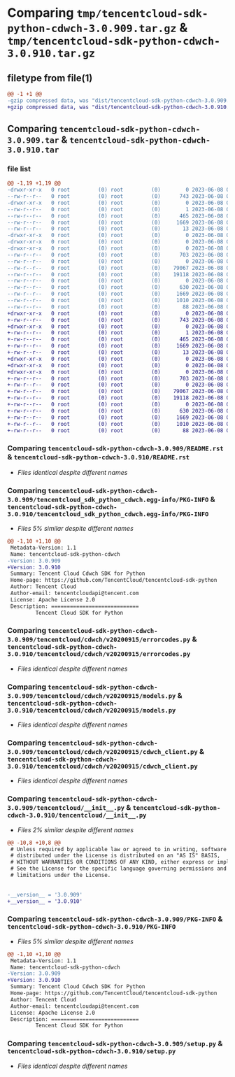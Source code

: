 # Comparing `tmp/tencentcloud-sdk-python-cdwch-3.0.909.tar.gz` & `tmp/tencentcloud-sdk-python-cdwch-3.0.910.tar.gz`

## filetype from file(1)

```diff
@@ -1 +1 @@
-gzip compressed data, was "dist/tencentcloud-sdk-python-cdwch-3.0.909.tar", last modified: Thu Jun  8 00:20:04 2023, max compression
+gzip compressed data, was "dist/tencentcloud-sdk-python-cdwch-3.0.910.tar", last modified: Thu Jun  8 09:05:27 2023, max compression
```

## Comparing `tencentcloud-sdk-python-cdwch-3.0.909.tar` & `tencentcloud-sdk-python-cdwch-3.0.910.tar`

### file list

```diff
@@ -1,19 +1,19 @@
-drwxr-xr-x   0 root         (0) root         (0)        0 2023-06-08 00:20:04.000000 tencentcloud-sdk-python-cdwch-3.0.909/
--rw-r--r--   0 root         (0) root         (0)      743 2023-06-08 00:20:04.000000 tencentcloud-sdk-python-cdwch-3.0.909/README.rst
-drwxr-xr-x   0 root         (0) root         (0)        0 2023-06-08 00:20:04.000000 tencentcloud-sdk-python-cdwch-3.0.909/tencentcloud_sdk_python_cdwch.egg-info/
--rw-r--r--   0 root         (0) root         (0)        1 2023-06-08 00:20:04.000000 tencentcloud-sdk-python-cdwch-3.0.909/tencentcloud_sdk_python_cdwch.egg-info/dependency_links.txt
--rw-r--r--   0 root         (0) root         (0)      465 2023-06-08 00:20:04.000000 tencentcloud-sdk-python-cdwch-3.0.909/tencentcloud_sdk_python_cdwch.egg-info/SOURCES.txt
--rw-r--r--   0 root         (0) root         (0)     1669 2023-06-08 00:20:04.000000 tencentcloud-sdk-python-cdwch-3.0.909/tencentcloud_sdk_python_cdwch.egg-info/PKG-INFO
--rw-r--r--   0 root         (0) root         (0)       13 2023-06-08 00:20:04.000000 tencentcloud-sdk-python-cdwch-3.0.909/tencentcloud_sdk_python_cdwch.egg-info/top_level.txt
-drwxr-xr-x   0 root         (0) root         (0)        0 2023-06-08 00:20:04.000000 tencentcloud-sdk-python-cdwch-3.0.909/tencentcloud/
-drwxr-xr-x   0 root         (0) root         (0)        0 2023-06-08 00:20:04.000000 tencentcloud-sdk-python-cdwch-3.0.909/tencentcloud/cdwch/
-drwxr-xr-x   0 root         (0) root         (0)        0 2023-06-08 00:20:04.000000 tencentcloud-sdk-python-cdwch-3.0.909/tencentcloud/cdwch/v20200915/
--rw-r--r--   0 root         (0) root         (0)      703 2023-06-08 00:20:04.000000 tencentcloud-sdk-python-cdwch-3.0.909/tencentcloud/cdwch/v20200915/errorcodes.py
--rw-r--r--   0 root         (0) root         (0)        0 2023-06-08 00:20:04.000000 tencentcloud-sdk-python-cdwch-3.0.909/tencentcloud/cdwch/v20200915/__init__.py
--rw-r--r--   0 root         (0) root         (0)    79067 2023-06-08 00:20:04.000000 tencentcloud-sdk-python-cdwch-3.0.909/tencentcloud/cdwch/v20200915/models.py
--rw-r--r--   0 root         (0) root         (0)    19118 2023-06-08 00:20:04.000000 tencentcloud-sdk-python-cdwch-3.0.909/tencentcloud/cdwch/v20200915/cdwch_client.py
--rw-r--r--   0 root         (0) root         (0)        0 2023-06-08 00:20:04.000000 tencentcloud-sdk-python-cdwch-3.0.909/tencentcloud/cdwch/__init__.py
--rw-r--r--   0 root         (0) root         (0)      630 2023-06-08 00:20:04.000000 tencentcloud-sdk-python-cdwch-3.0.909/tencentcloud/__init__.py
--rw-r--r--   0 root         (0) root         (0)     1669 2023-06-08 00:20:04.000000 tencentcloud-sdk-python-cdwch-3.0.909/PKG-INFO
--rw-r--r--   0 root         (0) root         (0)     1010 2023-06-08 00:20:04.000000 tencentcloud-sdk-python-cdwch-3.0.909/setup.py
--rw-r--r--   0 root         (0) root         (0)       88 2023-06-08 00:20:04.000000 tencentcloud-sdk-python-cdwch-3.0.909/setup.cfg
+drwxr-xr-x   0 root         (0) root         (0)        0 2023-06-08 09:05:27.000000 tencentcloud-sdk-python-cdwch-3.0.910/
+-rw-r--r--   0 root         (0) root         (0)      743 2023-06-08 09:05:26.000000 tencentcloud-sdk-python-cdwch-3.0.910/README.rst
+drwxr-xr-x   0 root         (0) root         (0)        0 2023-06-08 09:05:27.000000 tencentcloud-sdk-python-cdwch-3.0.910/tencentcloud_sdk_python_cdwch.egg-info/
+-rw-r--r--   0 root         (0) root         (0)        1 2023-06-08 09:05:27.000000 tencentcloud-sdk-python-cdwch-3.0.910/tencentcloud_sdk_python_cdwch.egg-info/dependency_links.txt
+-rw-r--r--   0 root         (0) root         (0)      465 2023-06-08 09:05:27.000000 tencentcloud-sdk-python-cdwch-3.0.910/tencentcloud_sdk_python_cdwch.egg-info/SOURCES.txt
+-rw-r--r--   0 root         (0) root         (0)     1669 2023-06-08 09:05:27.000000 tencentcloud-sdk-python-cdwch-3.0.910/tencentcloud_sdk_python_cdwch.egg-info/PKG-INFO
+-rw-r--r--   0 root         (0) root         (0)       13 2023-06-08 09:05:27.000000 tencentcloud-sdk-python-cdwch-3.0.910/tencentcloud_sdk_python_cdwch.egg-info/top_level.txt
+drwxr-xr-x   0 root         (0) root         (0)        0 2023-06-08 09:05:27.000000 tencentcloud-sdk-python-cdwch-3.0.910/tencentcloud/
+drwxr-xr-x   0 root         (0) root         (0)        0 2023-06-08 09:05:27.000000 tencentcloud-sdk-python-cdwch-3.0.910/tencentcloud/cdwch/
+drwxr-xr-x   0 root         (0) root         (0)        0 2023-06-08 09:05:27.000000 tencentcloud-sdk-python-cdwch-3.0.910/tencentcloud/cdwch/v20200915/
+-rw-r--r--   0 root         (0) root         (0)      703 2023-06-08 09:05:26.000000 tencentcloud-sdk-python-cdwch-3.0.910/tencentcloud/cdwch/v20200915/errorcodes.py
+-rw-r--r--   0 root         (0) root         (0)        0 2023-06-08 09:05:26.000000 tencentcloud-sdk-python-cdwch-3.0.910/tencentcloud/cdwch/v20200915/__init__.py
+-rw-r--r--   0 root         (0) root         (0)    79067 2023-06-08 09:05:26.000000 tencentcloud-sdk-python-cdwch-3.0.910/tencentcloud/cdwch/v20200915/models.py
+-rw-r--r--   0 root         (0) root         (0)    19118 2023-06-08 09:05:26.000000 tencentcloud-sdk-python-cdwch-3.0.910/tencentcloud/cdwch/v20200915/cdwch_client.py
+-rw-r--r--   0 root         (0) root         (0)        0 2023-06-08 09:05:26.000000 tencentcloud-sdk-python-cdwch-3.0.910/tencentcloud/cdwch/__init__.py
+-rw-r--r--   0 root         (0) root         (0)      630 2023-06-08 09:05:26.000000 tencentcloud-sdk-python-cdwch-3.0.910/tencentcloud/__init__.py
+-rw-r--r--   0 root         (0) root         (0)     1669 2023-06-08 09:05:27.000000 tencentcloud-sdk-python-cdwch-3.0.910/PKG-INFO
+-rw-r--r--   0 root         (0) root         (0)     1010 2023-06-08 09:05:26.000000 tencentcloud-sdk-python-cdwch-3.0.910/setup.py
+-rw-r--r--   0 root         (0) root         (0)       88 2023-06-08 09:05:27.000000 tencentcloud-sdk-python-cdwch-3.0.910/setup.cfg
```

### Comparing `tencentcloud-sdk-python-cdwch-3.0.909/README.rst` & `tencentcloud-sdk-python-cdwch-3.0.910/README.rst`

 * *Files identical despite different names*

### Comparing `tencentcloud-sdk-python-cdwch-3.0.909/tencentcloud_sdk_python_cdwch.egg-info/PKG-INFO` & `tencentcloud-sdk-python-cdwch-3.0.910/tencentcloud_sdk_python_cdwch.egg-info/PKG-INFO`

 * *Files 5% similar despite different names*

```diff
@@ -1,10 +1,10 @@
 Metadata-Version: 1.1
 Name: tencentcloud-sdk-python-cdwch
-Version: 3.0.909
+Version: 3.0.910
 Summary: Tencent Cloud Cdwch SDK for Python
 Home-page: https://github.com/TencentCloud/tencentcloud-sdk-python
 Author: Tencent Cloud
 Author-email: tencentcloudapi@tencent.com
 License: Apache License 2.0
 Description: ============================
         Tencent Cloud SDK for Python
```

### Comparing `tencentcloud-sdk-python-cdwch-3.0.909/tencentcloud/cdwch/v20200915/errorcodes.py` & `tencentcloud-sdk-python-cdwch-3.0.910/tencentcloud/cdwch/v20200915/errorcodes.py`

 * *Files identical despite different names*

### Comparing `tencentcloud-sdk-python-cdwch-3.0.909/tencentcloud/cdwch/v20200915/models.py` & `tencentcloud-sdk-python-cdwch-3.0.910/tencentcloud/cdwch/v20200915/models.py`

 * *Files identical despite different names*

### Comparing `tencentcloud-sdk-python-cdwch-3.0.909/tencentcloud/cdwch/v20200915/cdwch_client.py` & `tencentcloud-sdk-python-cdwch-3.0.910/tencentcloud/cdwch/v20200915/cdwch_client.py`

 * *Files identical despite different names*

### Comparing `tencentcloud-sdk-python-cdwch-3.0.909/tencentcloud/__init__.py` & `tencentcloud-sdk-python-cdwch-3.0.910/tencentcloud/__init__.py`

 * *Files 2% similar despite different names*

```diff
@@ -10,8 +10,8 @@
 # Unless required by applicable law or agreed to in writing, software
 # distributed under the License is distributed on an "AS IS" BASIS,
 # WITHOUT WARRANTIES OR CONDITIONS OF ANY KIND, either express or implied.
 # See the License for the specific language governing permissions and
 # limitations under the License.
 
 
-__version__ = '3.0.909'
+__version__ = '3.0.910'
```

### Comparing `tencentcloud-sdk-python-cdwch-3.0.909/PKG-INFO` & `tencentcloud-sdk-python-cdwch-3.0.910/PKG-INFO`

 * *Files 5% similar despite different names*

```diff
@@ -1,10 +1,10 @@
 Metadata-Version: 1.1
 Name: tencentcloud-sdk-python-cdwch
-Version: 3.0.909
+Version: 3.0.910
 Summary: Tencent Cloud Cdwch SDK for Python
 Home-page: https://github.com/TencentCloud/tencentcloud-sdk-python
 Author: Tencent Cloud
 Author-email: tencentcloudapi@tencent.com
 License: Apache License 2.0
 Description: ============================
         Tencent Cloud SDK for Python
```

### Comparing `tencentcloud-sdk-python-cdwch-3.0.909/setup.py` & `tencentcloud-sdk-python-cdwch-3.0.910/setup.py`

 * *Files identical despite different names*

